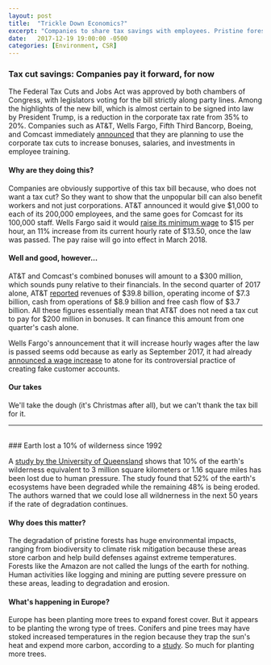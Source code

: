 ```yaml
---
layout: post
title:  "Trickle Down Economics?"
excerpt: "Companies to share tax savings with employees. Pristine forests are disappearing, fast."
date:   2017-12-19 19:00:00 -0500
categories: [Environment, CSR]
---
```


### Tax cut savings: Companies pay it forward, for now

The Federal Tax Cuts and Jobs Act was approved by both chambers of Congress, with legislators voting for the bill strictly along party lines. Among the highlights of the new bill, which is almost certain to be signed into law by President Trump, is a reduction in the corporate tax rate from 35% to 20%. Companies such as AT&T, Wells Fargo, Fifth Third Bancorp, Boeing, and Comcast immediately [announced](https://www.bloomberg.com/news/articles/2017-12-20/wells-fargo-at-t-try-to-prove-unpopular-tax-cut-goes-to-workers?cmpid=socialflow-twitter-business&utm_content=business&utm_campaign=socialflow-organic&utm_source=twitter&utm_medium=social) that they are planning to use the corporate tax cuts to increase bonuses, salaries, and investments in employee training.

#### Why are they doing this?

Companies are obviously supportive of this tax bill because, who does not want a tax cut? So they want to show that the unpopular bill can also benefit workers and not just corporations. AT&T announced it would give $1,000 to each of its 200,000 employees, and the same goes for Comcast for its 100,000 staff. Wells Fargo said it would [raise its minimum wage](https://www.usatoday.com/story/money/2017/12/20/handful-companies-promise-bonuses-pay-raises/971199001/) to $15 per hour, an 11% increase from its current hourly rate of $13.50, once the law was passed. The pay raise will go into effect in March 2018.

#### Well and good, however...

AT&T and Comcast's combined bonuses will amount to a $300 million, which sounds puny relative to their financials. In the second quarter of 2017 alone, AT&T [reported](http://about.att.com/story/att_second_quarter_earnings_2017.html) revenues of $39.8 billion, operating income of $7.3 billion, cash from operations of $8.9 billion and free cash flow of $3.7 billion. All these figures essentially mean that AT&T does not need a tax cut to pay for $200 million in bonuses. It can finance this amount from one quarter's cash alone.

Wells Fargo's announcement that it will increase hourly wages after the law is passed seems odd because as early as September 2017, it had already [announced a wage increase](https://www08.wellsfargomedia.com/assets/pdf/commitment/progress-report.pdf) to atone for its controversial practice of creating fake customer accounts.

#### Our takes

We'll take the dough (it's Christmas after all), but we can't thank the tax bill for it.

* * *
<br />
### Earth lost a 10% of wilderness since 1992

A [study by the University of Queensland](https://www.theguardian.com/environment/2017/dec/21/losing-the-wilderness-a-tenth-has-gone-since-1992-and-gone-for-good) shows that 10% of the earth's wilderness equivalent to  3 million square kilometers or 1.16 square miles has been lost due to human pressure. The study found that 52% of the earth's ecosystems have been degraded while the remaining 48% is being eroded. The authors warned that we could lose all wildnerness in the next 50 years if the rate of degradation continues.

#### Why does this matter?

The degradation of pristine forests has huge environmental impacts, ranging from biodiversity to climate risk mitigation because these areas store carbon and help build defenses against extreme temperatures. Forests like the Amazon are not called the lungs of the earth for nothing. Human activities like logging and mining are putting severe pressure on these areas, leading to degradation and erosion.

#### What's happening in Europe?

Europe has been planting more trees to expand forest cover. But it appears to be planting the wrong type of trees. Conifers and pine trees may have stoked increased temperatures in the region because they trap the sun's heat and expend more carbon, according to a [study](https://www.reuters.com/article/us-climatechange-forests/europes-shift-to-dark-green-forests-stokes-global-warming-study-idUSKCN0VD2KV). So much for planting more trees.  
